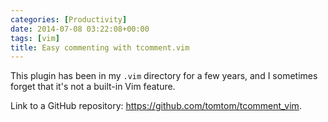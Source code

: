 ```yaml
---
categories: [Productivity]
date: 2014-07-08 03:22:08+00:00
tags: [vim]
title: Easy commenting with tcomment.vim
---
```


This plugin has been in my `.vim` directory for a few years, and I sometimes
forget that it's not a built-in Vim feature.

Link to a GitHub repository: <https://github.com/tomtom/tcomment_vim>.
